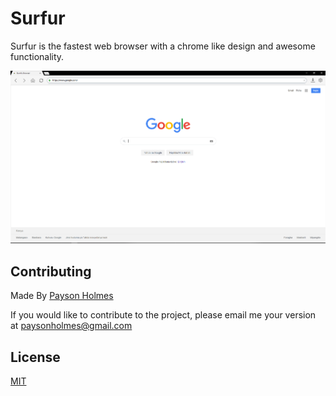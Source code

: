 # Surfur

Surfur is the fastest web browser with a chrome like design and awesome functionality.

![Home Page](ss.png)

## Contributing
Made By [Payson Holmes](https://github.com/P-DennyGamingYT/)

If you would like to contribute to the project, please email me your version at [paysonholmes@gmail.com](mailto:paysonholmes@gmail.com)

## License
[MIT](https://choosealicense.com/licenses/mit/)
